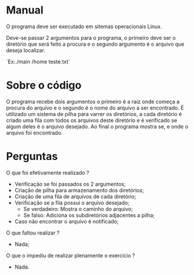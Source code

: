 # Manual
O programa deve ser executado em sitemas operacionais Linux.

Deve-se passar 2 argumentos para o programa, o primeiro deve ser o diretório que será feito a procura e o segundo argumento é o arquivo que deseja localizar.

´Ex:./main /home teste.txt´

# Sobre o código
O programa recebe dois argumentos o primeiro é a raiz onde começa a procura do arquivo e o segundo é o nome do arquivo a ser encontrado. É utilizado um sistema de pilha para varrer os diretórios, a cada diretório é criado uma fila com todos os arquivos deste diretório e é verificado se algum deles é o arquivo desejado. Ao final o programa mostra se, e onde o arquivo foi encontrado.

# Perguntas
O que foi efetivamente realizado ?
- Verificação se foi passados os 2 argumentos;
- Criação de pilha para armazenamento dos diretórios;
- Criação de uma fila de arquivos de cada diretório;
- Verificação se a fila possui o arquivo desejado;
  - Se verdadeiro: Mostra o caminho do arquivo;
  - Se falso: Adiciona os subdiretórios adjacentes a pilha;
- Caso não encontrar o arquivo é notificado;

O que faltou realizar ?
- Nada;

O que o impediu de realizar plenamente o exercício ?
- Nada.
